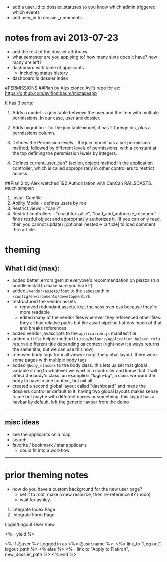 - add a user_id to dossier_statuses so you know which admin triggered which events
- add user_id to dossier_comments

# notes from avi 2013-07-23

- add the rest of the dossier attributes
- what semester are you applying to? how many slots does it have? how many are left?
- dashboard with table of applicants
    - including status history
- dashboard *is* dossier index

#PERMISSIONS
##Plan by Alex
cloned Avi's repo for ex: https://github.com/aviflombaum/mixtapeapp

It has 3 parts:
1. Adds a model - a join table between the user and the item with multiple permissions. In our case, user and dossier.

2. Adds migration - for the join table model, it has 2 foreign ids, plus a permissions column.

3. Defines the Permission levels - the join model has a set permission method, followed by different levels of permissions, with a constant at the top defining the persmission levels by integers.

4. Defines current_user_can? (action, object) method in the application controller, which is called appropriately in other controllers to restrict access.

##Plan 2 by Alex
watched 192 Authorization with CanCan RAILSCASTS. Much simpler:

1. Install Gemfile
2. Ability Model - defines users by role
3. Restrict views - "can ?"
4. Restrict controllers - "unauhtorizable", "load_and_authorize_resource" - finds restful object and appropriately authorizes it. (if you can only read, then you cannot update) [optional :nested=> :article] to load comment thru article. 




# theming

## What I did (max):

- added better_errors gem at everyone's recommendation on piazza (run bundle install to make sure you have it)
- added `/vendor/assets/font` to the asset path in `/config/environments/development.rb`
- restructured the vendor assets
    - removed redundant assets. kept the scss over css because they're more readable
    - edited many of the vendor files wherever they referenced other files. they all had relative paths but the asset pipeline flattens much of that and breaks references
- added vendor javascripts to the `application.js` manifest file
- added a `title` helper method to `/app/helpers/application_helper.rb` to return a different title depending on context (right now it always returns the same title, but we can use this now)
- removed body tags from all views except the global layout. there were some pages with multiple body tags
- added `@body_classes` to the body class. this lets us set that global variable string to whatever we want in a controller and know that it will affect the body's class. an example is "login-bg", a class we want the body to have in one context, but not all
- created a second global layout called "dashboard" and made the dossiers controller default to it. having two global layouts makes sense to me but maybe with different names or something. this layout has a navbar by default. left the generic navbar from the demo

* * *

## misc ideas

- see the applicants on a map
- search
- favorite / bookmark / star applicants
    - could fit into a workflow

* * *

# prior theming notes

- how do you have a custom background for the new user page?
    - set it to root, make a new resource, then re-reference it? (nooo)
    - wait for ashley.

1. Integrate Index Page
2. Integrate Form Page

Login/Logout User View
<body class='<%= params[:controller] %> <%= params[:action] %> <%= @body_classes %>'>

  <%= yield %>

  <div id="user_nav">
    <% if @user %>
      Logged in as <%= @user.name %>. 
      <%= link_to "Log out", logout_path %>
    <% else %>
      <%= link_to "Apply to Flatiron", new_dossier_path %>
    <% end %>
  </div>    

</body>
</html>


